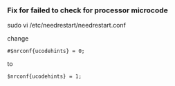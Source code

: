 ### Fix for failed to check for processor microcode

sudo vi /etc/needrestart/needrestart.conf

change

```
#$nrconf{ucodehints} = 0;
```

to

```
$nrconf{ucodehints} = 1;
```
